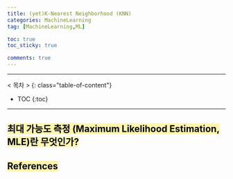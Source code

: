 ```yaml
---
title: (yet)K-Nearest Neighborhood (KNN)
categories: MachineLearning
tag: [MachineLearning,ML]

toc: true
toc_sticky: true

comments: true
---
```



---
< 목차 >
{: class="table-of-content"}
* TOC
{:toc}
---


## <mark style='background-color: #fff5b1'> 최대 가능도 측정 (Maximum Likelihood Estimation, MLE)란 무엇인가? </mark>

## <mark style='background-color: #fff5b1'> References </mark>
